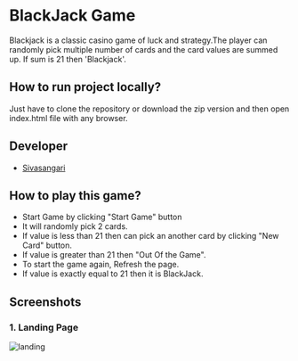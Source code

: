 

# BlackJack Game
Blackjack is a classic casino game of luck and strategy.The player can randomly pick multiple number of cards and the card values are summed up. If sum is 21 then 'Blackjack'.

## How to run project locally?
Just have to clone the repository or download the zip version and then open index.html file with any browser.

## Developer

- [Sivasangari](https://github.com/sivasangari03-G)

## How to play this game?
- Start Game by clicking "Start Game" button
- It will randomly pick 2 cards.
- If value is less than 21 then can pick an another card by clicking "New Card" button.
- If value is greater than 21 then "Out Of the Game".
- To start the game again, Refresh the page.
- If value is exactly equal to 21 then it is BlackJack.

## Screenshots
### 1. Landing Page

![landing](https://user-images.githubusercontent.com/77038735/157536149-161233c8-a75e-4b9c-a880-800da5df8171.jpg)


